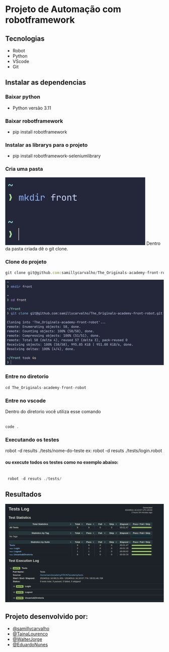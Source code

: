 <h1>Projeto de Automação com robotframework</h1>


## Tecnologias
- Robot
- Python
- VScode
- Git


 ## Instalar as dependencias

### Baixar python 

- Python versão 3.11 

### Baixar robotframework

- pip install robotframework

### Instalar as librarys para o projeto

- pip install robotframework-seleniumlibrary
### Cria uma pasta 
![alt text](image-2.png)
Dentro da pasta criada dê o git clone.

### Clone do projeto
```jsx
git clone git@github.com:samillycarvalho/The_Originals-academy-front-robot.git
```
![alt text](image-4.png)

### Entre no diretorio

```jsx
cd The_Originals-academy-front-robot
```

### Entre no vscode

Dentro do diretorio você utiliza esse comando

```jsx

code .
```

### Executando os testes

   robot -d results ./tests/nome-do-teste
  ex: robot -d resuts ./tests/login.robot

#### ou execute todos os testes como no exemplo abaixo:
```jsx

 robot -d resuts ./tests/
```
## Resultados
![alt text](image.png)


## Projeto desenvolvido por:
- [@samillycarvalho](https://www.linkedin.com/in/s%C3%A2milly-carvalho-444638226/)
- [@TainaLourenco](https://www.linkedin.com/in/taina-louren%C3%A7o-costa-da-silva/)
- [@WalterJorge](https://www.linkedin.com/in/walter-jorge-5079915a/)
- [@EduardoNunes](https://www.linkedin.com/in/eduardonunesdossantos/)
